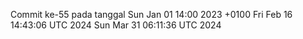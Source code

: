 Commit ke-55 pada tanggal Sun Jan 01 14:00 2023 +0100
Fri Feb 16 14:43:06 UTC 2024
Sun Mar 31 06:11:36 UTC 2024
